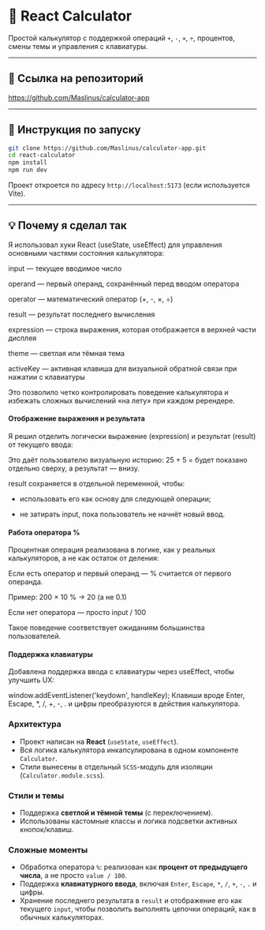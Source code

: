 
# 📱 React Calculator

Простой калькулятор с поддержкой операций `+`, `-`, `×`, `÷`, процентов, смены темы и управления с клавиатуры.

---

## 🔗 Ссылка на репозиторий

https://github.com/Maslinus/calculator-app

---

## 🚀 Инструкция по запуску

```bash
git clone https://github.com/Maslinus/calculator-app.git
cd react-calculator
npm install
npm run dev
```

Проект откроется по адресу `http://localhost:5173` (если используется Vite).

---

## 💡 Почему я сделал так

Я использовал хуки React (useState, useEffect) для управления основными частями состояния калькулятора:

input — текущее вводимое число

operand — первый операнд, сохранённый перед вводом оператора

operator — математический оператор (+, -, ×, ÷)

result — результат последнего вычисления

expression — строка выражения, которая отображается в верхней части дисплея

theme — светлая или тёмная тема

activeKey — активная клавиша для визуальной обратной связи при нажатии с клавиатуры

Это позволило четко контролировать поведение калькулятора и избежать сложных вычислений «на лету» при каждом ререндере.

#### Отображение выражения и результата

Я решил отделить логически выражение (expression) и результат (result) от текущего ввода:

Это даёт пользователю визуальную историю: 25 + 5 = будет показано отдельно сверху, а результат — внизу.

result сохраняется в отдельной переменной, чтобы:

* использовать его как основу для следующей операции;

* не затирать input, пока пользователь не начнёт новый ввод.

#### Работа оператора %
Процентная операция реализована в логике, как у реальных калькуляторов, а не как остаток от деления:

Если есть оператор и первый операнд — % считается от первого операнда.

Пример: 200 × 10 % → 20 (а не 0.1)

Если нет оператора — просто input / 100

Такое поведение соответствует ожиданиям большинства пользователей.

#### Поддержка клавиатуры
Добавлена поддержка ввода с клавиатуры через useEffect, чтобы улучшить UX:

window.addEventListener('keydown', handleKey);
Клавиши вроде Enter, Escape, *, /, +, -, . и цифры преобразуются в действия калькулятора.

### Архитектура

* Проект написан на **React** (`useState`, `useEffect`).
* Вся логика калькулятора инкапсулирована в одном компоненте `Calculator`.
* Стили вынесены в отдельный `SCSS`-модуль для изоляции (`Calculator.module.scss`).

### Стили и темы

* Поддержка **светлой и тёмной темы** (с переключением).
* Использованы кастомные классы и логика подсветки активных кнопок/клавиш.

### Сложные моменты

* Обработка оператора `%`: реализован как **процент от предыдущего числа**, а не просто `value / 100`.
* Поддержка **клавиатурного ввода**, включая `Enter`, `Escape`, `*`, `/`, `+`, `-`, `.` и цифры.
* Хранение последнего результата в `result` и отображение его как текущего `input`, чтобы позволить выполнять цепочки операций, как в обычных калькуляторах.